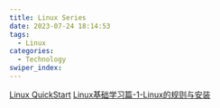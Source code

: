 ```yaml
---
title: Linux Series
date: 2023-07-24 18:14:53
tags: 
  - Linux
categories: 
  - Technology
swiper_index: 
---
```



[Linux QuickStart](https://cyanzzy.github.io/2023/05/11/Linux-QuickStart/)
[Linux基础学习篇-1-Linux的规则与安装](https://cyanzzy.github.io/2023/05/12/Linux%E5%9F%BA%E7%A1%80%E5%AD%A6%E4%B9%A0%E7%AF%87-1-Linux%E7%9A%84%E8%A7%84%E5%88%99%E4%B8%8E%E5%AE%89%E8%A3%85/)